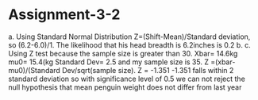 # Assignment-3-2
a. Using Standard Normal Distribution Z=(Shift-Mean)/Standard deviation, so (6.2-6.0)/1. The likelihood that his head breadth is 6.2inches is 0.2
b. 
c.
Using Z test because the sample size is greater than 30. Xbar= 14.6kg mu0= 15.4(kg Standard Dev= 2.5 and my sample size is 35. Z =(xbar-mu0)/(Standard Dev/sqrt(sample size). Z = -1.351
-1.351 falls within 2 standard deviation so with significance level of 0.5 we can not reject the null hypothesis that mean penguin weight does not differ from last year
